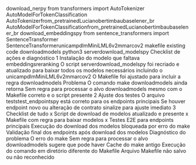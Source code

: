  download_nerpy
from transformers import AutoTokenizer AutoModelForTokenClassification
AutoTokenizerfrom_pretrainedLucianobertimbaubaselener_br
AutoModelForTokenClassificationfrom_pretrainedLucianobertimbaubaselener_br
 download_embeddingspy
from sentence_transformers import SentenceTransformer
SentenceTransformerunicampdlmMiniLML6v2mmarcov2
makefile
  existing code 
downloadmodels
python3 serverdownload_modelspy
Checklist de ações e diagnóstico
1 Instalação do modelo que faltava embeddingsreranking
 O script serverdownload_modelspy foi recriado e atualizado para baixar todos os modelos necessários incluindo o unicampdlmMiniLML6v2mmarcov2
 O Makefile foi ajustado para incluir a regra downloadmodels
 Problema O comando make downloadmodels ainda retorna Sem regra para processar o alvo downloadmodels mesmo com o Makefile correto e o script presente
2 Ajuste dos testes
 O arquivo teststest_endpointspy está correto para os endpoints principais
 Se houver endpoint novo ou alteração de contrato sinalize para ajuste imediato
3 Checklist de tudo
 x Script de download de modelos atualizado e presente
 x Makefile com regra para baixar modelos
 x Testes E2E para endpoints principais
   Execução do download dos modelos bloqueada por erro do make
   Validação final dos endpoints após download dos modelos
Diagnóstico do problema
O erro do make Sem regra para processar o alvo downloadmodels sugere que pode haver
 Cache do make antigo
 Execução do comando em diretório diferente do Makefile
 Arquivo Makefile não salvo ou não reconhecido